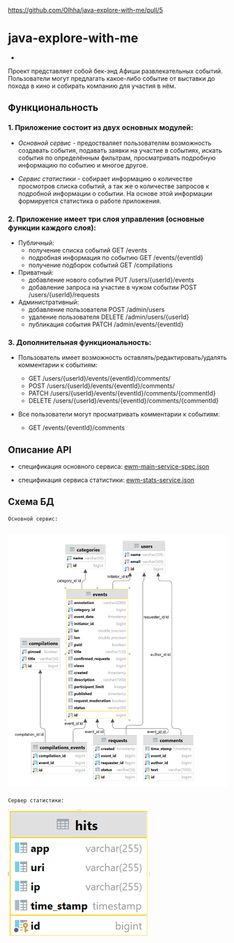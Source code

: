 https://github.com/Olhha/java-explore-with-me/pull/5
# java-explore-with-me
-
Проект представляет собой бек-энд Афиши развлекательных событий. 
Пользователи могут предлагать какое-либо событие от выставки до похода в кино и собирать компанию для участия в нём.

Функциональность
-
###  1. Приложение состоит из двух основных модулей: 
* *Основной сервис* - предостваляет пользователям возможность создавать события, подавать заявки на участие в событиях, искать события по определённым фильтрам, просматривать подробную информацию по событию и многое другое.

* *Сервис статистики* - собирает информацию о количестве просмотров списка событий, а так же о количестве запросов к подробной информации о событии. На основе этой информации формируется статистика о работе приложения.

### 2. Приложение имеет три слоя управления (основные функции каждого слоя):
* Публичный:
  - получение списка событий GET /events
  - подробная информация по событию GET /events/{eventId}
  - получение подборок событий  GET /compilations
* Приватный:
  - добавление нового события PUT /users/{userId}/events
  - добавление запроса на участие в чужом событии POST /users/{userId}/requests
* Административный:
  - добавление пользователя POST /admin/users
  - удаление пользователя DELETE /admin/users/{userId}
  - публикация события PATCH /admin/events/{eventId}


### 3. Дополнительная функциональность:
* Пользователь имеет возможность оставлять/редактировать/удалять комментарии к событиям:
  - GET /users/{userId}/events/{eventId}/comments/
  - POST /users/{userId}/events/{eventId}/comments/
  - PATCH /users/{userId}/events/{eventId}/comments/{commentId}
  - DELETE /users/{userId}/events/{eventId}/comments/{commentId}

* Все пользователи могут просматривать комментарии к событиям:
  - GET /events/{eventId}/comments

Описание API
-
* спецификация основного сервиса: [ewm-main-service-spec.json](https://raw.githubusercontent.com/yandex-praktikum/java-explore-with-me/main/ewm-main-service-spec.json)

* спецификация сервиса статистики: [ewm-stats-service.json](https://raw.githubusercontent.com/yandex-praktikum/java-explore-with-me/main/ewm-stats-service-spec.json)

Схема БД
-
    Основной сервис:

![](DB_main.png)
-
    Сервер статистики:

![](DB_stat.png)